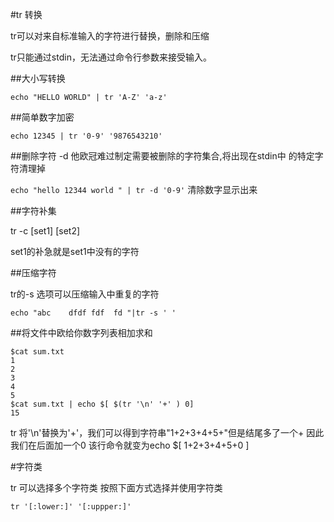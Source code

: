 #tr 转换

tr可以对来自标准输入的字符进行替换，删除和压缩

tr只能通过stdin，无法通过命令行参数来接受输入。

##大小写转换

`echo "HELLO WORLD" | tr 'A-Z' 'a-z'`

##简单数字加密

`echo 12345 | tr '0-9' '9876543210'`

##删除字符
-d 他欧冠难过制定需要被删除的字符集合,将出现在stdin中
的特定字符清理掉

`echo "hello 12344 world " | tr -d '0-9'`
清除数字显示出来

##字符补集

tr -c [set1] [set2]

set1的补急就是set1中没有的字符

##压缩字符

tr的-s 选项可以压缩输入中重复的字符

`echo "abc    dfdf fdf  fd "|tr -s ' '`

##将文件中欧给你数字列表相加求和

```shell
$cat sum.txt
1
2
3
4
5
$cat sum.txt | echo $[ $(tr '\n' '+' ) 0]
15
```
tr 将'\n'替换为'+'，我们可以得到字符串"1+2+3+4+5+"但是结尾多了一个+
因此我们在后面加一个0
该行命令就变为echo $[ 1+2+3+4+5+0 ]

#字符类

tr 可以选择多个字符类
按照下面方式选择并使用字符类

`tr '[:lower:]' '[:uppper:]'`


